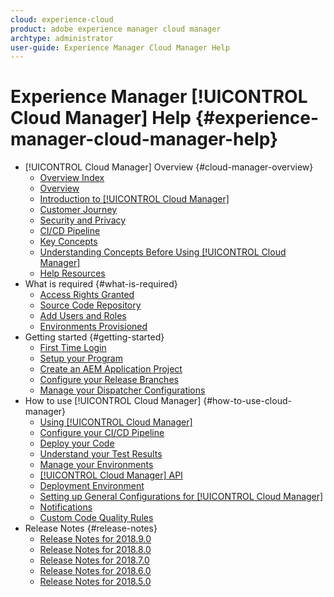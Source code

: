 ```yaml
---
cloud: experience-cloud
product: adobe experience manager cloud manager
archtype: administrator
user-guide: Experience Manager Cloud Manager Help
---
```


# Experience Manager [!UICONTROL Cloud Manager] Help {#experience-manager-cloud-manager-help}

+ [!UICONTROL Cloud Manager] Overview {#cloud-manager-overview}
  + [Overview Index](overview-index.md)
  + [Overview](overview-cloud-manager.md)
  + [Introduction to [!UICONTROL Cloud Manager]](introduction-to-cloud-manager.md)
  + [Customer Journey](customer-journey.md)
  + [Security and Privacy](security-and-privacy.md)
  + [CI/CD Pipeline](ci-cd-pipeline.md)
  + [Key Concepts](key-concepts.md)
  + [Understanding Concepts Before Using [!UICONTROL Cloud Manager]](understanding-concepts.md)
  + [Help Resources](help-resources.md)
+ What is required {#what-is-required}
  + [Access Rights Granted](access-rights-granted.md)
  + [Source Code Repository](source-code-repository.md)
  + [Add Users and Roles](setting-up-users-and-roles.md)
  + [Environments Provisioned](environments-provisioned.md)
+ Getting started {#getting-started}
  + [First Time Login](first-time-login.md)
  + [Setup your Program](setting-up-program.md)
  + [Create an AEM Application Project](create-an-application-project.md)
  + [Configure your Release Branches](configure-your-release-branches.md)
  + [Manage your Dispatcher Configurations](dispatcher-configurations.md)
+ How to use [!UICONTROL Cloud Manager] {#how-to-use-cloud-manager}
  + [Using [!UICONTROL Cloud Manager]](using-cloud-manager.md)
  + [Configure your CI/CD Pipeline](configuring-pipeline.md)
  + [Deploy your Code](deploying-code.md)
  + [Understand your Test Results](understand-your-test-results.md)
  + [Manage your Environments](manage-your-environment.md)
  + [[!UICONTROL Cloud Manager] API](cloud-manager-api.md)
  + [Deployment Environment](deployment-environment.md)
  + [Setting up General Configurations for [!UICONTROL Cloud Manager]](setting-configurations-for-cloud-manager.md)
  + [Notifications](notifications.md)
  + [Custom Code Quality Rules](custom-code-quality-rules.md)
+ Release Notes {#release-notes}
  + [Release Notes for 2018.9.0](release-notes-2018-9-0.md)
  + [Release Notes for 2018.8.0](release-notes-2018-8-0.md)
  + [Release Notes for 2018.7.0](release-notes-2018-7-0.md)
  + [Release Notes for 2018.6.0](release-notes-2018-6-0.md)
  + [Release Notes for 2018.5.0](release-notes-2018-50.md)
